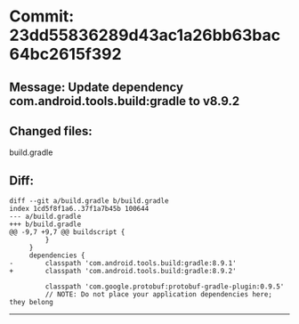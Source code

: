 # Commit: 23dd55836289d43ac1a26bb63bac64bc2615f392
## Message: Update dependency com.android.tools.build:gradle to v8.9.2
## Changed files:
build.gradle

## Diff:
```
diff --git a/build.gradle b/build.gradle
index 1cd5f8f1a6..37f1a7b45b 100644
--- a/build.gradle
+++ b/build.gradle
@@ -9,7 +9,7 @@ buildscript {
         }
     }
     dependencies {
-        classpath 'com.android.tools.build:gradle:8.9.1'
+        classpath 'com.android.tools.build:gradle:8.9.2'
 
         classpath 'com.google.protobuf:protobuf-gradle-plugin:0.9.5'
         // NOTE: Do not place your application dependencies here; they belong
```
-----------------------------------
